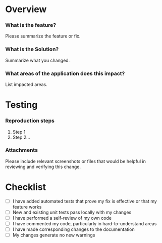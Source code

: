 # Overview

### What is the feature?

Please summarize the feature or fix.

### What is the Solution?

Summarize what you changed.

### What areas of the application does this impact?

List impacted areas.

# Testing

### Reproduction steps

1. Step 1
2. Step 2...

### Attachments

Please include relevant screenshots or files that would be helpful in reviewing and verifying this change.

# Checklist

- [ ] I have added automated tests that prove my fix is effective or that my feature works
- [ ] New and existing unit tests pass locally with my changes
- [ ] I have performed a self-review of my own code
- [ ] I have commented my code, particularly in hard-to-understand areas
- [ ] I have made corresponding changes to the documentation
- [ ] My changes generate no new warnings
